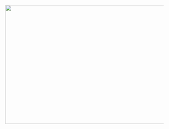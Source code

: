 <a class="imgpopup" href="/sites/default/files/web%20design.jpg"><img src="/sites/default/files/web%20design.jpg" width="940" height="379"></a>